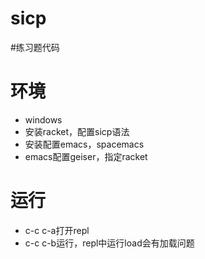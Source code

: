 # sicp
#练习题代码
# 环境
* windows
* 安装racket，配置sicp语法
* 安装配置emacs，spacemacs
* emacs配置geiser，指定racket
# 运行
* c-c c-a打开repl
* c-c c-b运行，repl中运行load会有加载问题
